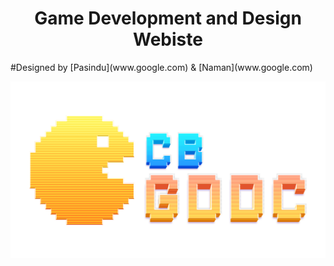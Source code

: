 <h1 align="center">Game Development and Design Webiste</h1>
#Designed by [Pasindu](www.google.com) & [Naman](www.google.com)

![](images/logo.png)

